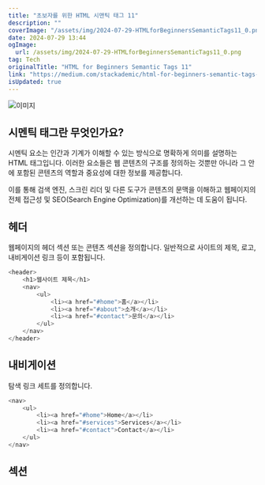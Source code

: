 ```yaml
---
title: "초보자를 위한 HTML 시맨틱 태그 11"
description: ""
coverImage: "/assets/img/2024-07-29-HTMLforBeginnersSemanticTags11_0.png"
date: 2024-07-29 13:44
ogImage: 
  url: /assets/img/2024-07-29-HTMLforBeginnersSemanticTags11_0.png
tag: Tech
originalTitle: "HTML for Beginners Semantic Tags 11"
link: "https://medium.com/stackademic/html-for-beginners-semantic-tags-11-459094b14322"
isUpdated: true
---
```





![이미지](/assets/img/2024-07-29-HTMLforBeginnersSemanticTags11_0.png)

## 시멘틱 태그란 무엇인가요?

시멘틱 요소는 인간과 기계가 이해할 수 있는 방식으로 명확하게 의미를 설명하는 HTML 태그입니다. 이러한 요소들은 웹 콘텐츠의 구조를 정의하는 것뿐만 아니라 그 안에 포함된 콘텐츠의 역할과 중요성에 대한 정보를 제공합니다.

이를 통해 검색 엔진, 스크린 리더 및 다른 도구가 콘텐츠의 문맥을 이해하고 웹페이지의 전체 접근성 및 SEO(Search Engine Optimization)를 개선하는 데 도움이 됩니다.

<div class="content-ad"></div>

## 헤더

웹페이지의 헤더 섹션 또는 콘텐츠 섹션을 정의합니다. 일반적으로 사이트의 제목, 로고, 내비게이션 링크 등이 포함됩니다.

```js
<header>
    <h1>웹사이트 제목</h1>
    <nav>
        <ul>
            <li><a href="#home">홈</a></li>
            <li><a href="#about">소개</a></li>
            <li><a href="#contact">문의</a></li>
        </ul>
    </nav>
</header>
```

## 내비게이션

<div class="content-ad"></div>

탐색 링크 세트를 정의합니다.

```js
<nav>
    <ul>
        <li><a href="#home">Home</a></li>
        <li><a href="#services">Services</a></li>
        <li><a href="#contact">Contact</a></li>
    </ul>
</nav>
```

## 섹션